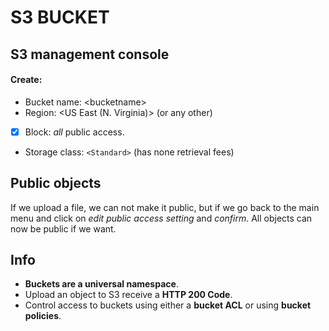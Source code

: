 # S3 BUCKET
## S3 management console
#### Create:

- Bucket name: \<bucketname\>
- Region: <US East (N. Virginia)> (or any other)
- [x] Block: *all* public access.
- Storage class: `<Standard>` (has none retrieval fees)

## Public objects

If we upload a file, we can not make it public, but if we go back to the main menu and click on *edit public access setting* and *confirm*. All objects can now be public if we want.

## Info

- **Buckets are a universal namespace**.
- Upload an object to S3 receive a **HTTP 200 Code**.
- Control access to buckets using either a **bucket ACL** or using **bucket policies**.